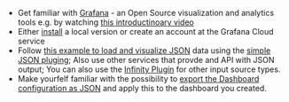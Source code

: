 - Get familiar with [Grafana](https://grafana.com/) - an Open Source
  visualization and analytics tools e.g. by watching [this
  introductinoary video](https://www.youtube.com/watch?v=yNRnLyVntUw)
- Either [install](https://grafana.com/grafana/download) a local
  version or create an account at the Grafana Cloud service
- Follow [this example to load and visualize
  JSON](https://grafana.com/blog/2023/08/30/grafana-json-api-how-to-import-third-party-data-sources-in-grafana-cloud/)
  data using the [simple JSON
  pluging](https://grafana.com/grafana/plugins/simpod-json-datasource/);
  Also use other services that provde and API with JSON output; You
  can also use the [Infinity
  Plugin](https://grafana.com/grafana/plugins/yesoreyeram-infinity-datasource/)
  for other input source types.
- Make yourfelf familiar with the possibility to [export the Dashboard
  configuration as JSON](
  https://doc.sitecore.com/xp/en/developers/101/managed-cloud/import-and-export-your-grafana-dashboards.html)
  and apply this to the dashboard you created.

